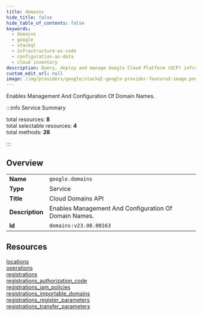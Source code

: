 ```yaml
---
title: domains
hide_title: false
hide_table_of_contents: false
keywords:
  - domains
  - google
  - stackql
  - infrastructure-as-code
  - configuration-as-data
  - cloud inventory
description: Query, deploy and manage Google Cloud Platform (GCP) infrastructure and resources using SQL
custom_edit_url: null
image: /img/providers/google/stackql-google-provider-featured-image.png
---
```

Enables Management And Configuration Of Domain Names.  
    
:::info Service Summary

<div class="row">
<div class="providerDocColumn">
<span>total resources:&nbsp;<b>8</b></span><br />
<span>total selectable resources:&nbsp;<b>4</b></span><br />
<span>total methods:&nbsp;<b>28</b></span><br />
</div>
</div>

:::

## Overview
<table><tbody>
<tr><td><b>Name</b></td><td><code>google.domains</code></td></tr>
<tr><td><b>Type</b></td><td>Service</td></tr>
<tr><td><b>Title</b></td><td>Cloud Domains API</td></tr>
<tr><td><b>Description</b></td><td>Enables Management And Configuration Of Domain Names.</td></tr>
<tr><td><b>Id</b></td><td><code>domains:v23.08.00163</code></td></tr>
</tbody></table>

## Resources
<div class="row">
<div class="providerDocColumn">
<a href="/providers/google/domains/locations/">locations</a><br />
<a href="/providers/google/domains/operations/">operations</a><br />
<a href="/providers/google/domains/registrations/">registrations</a><br />
<a href="/providers/google/domains/registrations_authorization_code/">registrations_authorization_code</a><br />
</div>
<div class="providerDocColumn">
<a href="/providers/google/domains/registrations_iam_policies/">registrations_iam_policies</a><br />
<a href="/providers/google/domains/registrations_importable_domains/">registrations_importable_domains</a><br />
<a href="/providers/google/domains/registrations_register_parameters/">registrations_register_parameters</a><br />
<a href="/providers/google/domains/registrations_transfer_parameters/">registrations_transfer_parameters</a><br />
</div>
</div>
